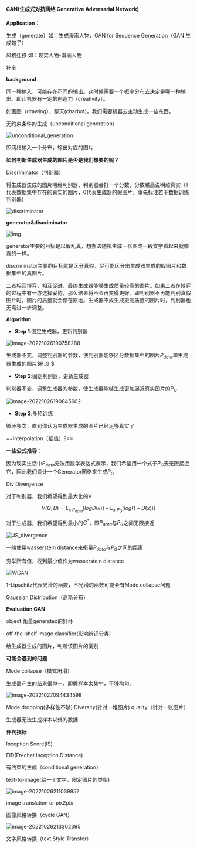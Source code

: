 #### GAN(生成式对抗网络 Generative Adversarial Network)

**Application：**

生成（generate）如：生成漫画人物，GAN for Sequence Generation（GAN 生成句子）

风格迁移  如：现实人物-漫画人物

补全



**background**

同一种输入，可能存在不同的输出。这时候需要一个概率分布去决定是哪一种输出。即让机器有一定的创造力（creativity）。

如画图（drawing），聊天(charbot)，我们需要机器去主动生成一些东西。



无约束条件的生成（unconditional generation）

![unconditional_generation](image-20221026185604509.png)

即网络输入一个分布，输出对应的图片



**如何判断生成器生成的图片是否是我们想要的呢？**

Discriminator（判别器）

将生成器生成的图片喂给判别器，判别器会打一个分数，分数越高说明越真实（1代表数据集中存在的真实的图片，0代表生成器的假图片。事先标注若干数据训练判别器）

![discriminator](image-20221026185838600.png)



**generator&discriminator**

![img](v2-492fb2a5c48e225675ed96b7cb8bad66_r.jpg)

generator主要的目标是以假乱真，想办法随机生成一张图或一段文字看起来就像真的一样。

discriminator主要的目标就是区分真假，尽可能区分出生成器生成的假图片和数据集中的真图片。

二者相互博弈，相互促进，最终生成器能够生成质量较高的图片。如果二者在博弈的过程中有一方选择妥协，那么结果将不会再变得更好。即判别器不再能判别真假图片时，图片的质量就会停在原地。生成器不成生成更高质量的图片时，判别器也无需进一步调整。

**Algorithm**

- **Step 1**:固定生成器，更新判别器

![image-20221026190758288](image-20221026190758288.png)

生成器不变，调整判别器的参数，使判别器能够区分数据集中的图片$P_{data}$和生成器生成的图片$P_G $

- **Step 2**:固定判别器，更新生成器

判别器不变，调整生成器的参数，使生成器能够生成更加逼近真实图片的$P_G$

![image-20221026190845602](image-20221026190845602.png)

- **Step 3**:多轮训练

循环多次，直到你认为生成器生成的图片已经足够真实了

==interpolation（插值）?==



**一些公式推导**：

因为现实生活中$P_{data}$无法用数学表达式表示，我们希望用一个式子$P_G$去无限接近它，因此我们设计一个Generator网络来生成$P_G$

Div   Divergence

对于判别器，我们希望得到最大化的V

$$V(G,D) = E_{x ~ P_{data}}[logD(x)] + E_{x ~ P_G}[log(1-D(x))]$$

对于生成器，我们希望得到最小的$G^*$，即$P_{data}$与$P_G$之间无限接近

![JS_divergence](image-20221026194346617.png)

一般使用wasserstein distance来衡量$P_{data}$与$P_G$之间的距离

穷举所有值，找到最小值作为wasserstein distance

![WGAN](image-20221026200608765.png)

1-Lipschitz代表光滑的函数，不光滑的函数可能会有Mode collapse问题

Gaussian Distribution（高斯分布）





**Evaluation GAN**

object:衡量generated的好坏

off-the-shelf image classifier(影响辨识分类)

给生成器生成的图片，判断该图片的类别

**可能会遇到的问题**

Mode collapse（模式坍塌）

生成器产生的结果很单一，即假样本太集中，不够均匀。

![image-20221027094434598](image-20221027094434598.png)

Mode dropping(多样性不够)  Diversity(针对一堆图片)   quality（针对一张图片）

生成器无法生成样本以外的数据



**评判指标**

Inception Score(IS)

FID(Frechet Inception Distance)



有约束的生成（conditional generation）

text-to-image(给一个文字，限定图片的类型)

![image-20221026211039957](image-20221026211039957.png)

image translation or pix2pix

图像风格转换（cycle GAN）

![image-20221026213302395](image-20221026213302395.png)

文字风格转换（text Style Transfer）
